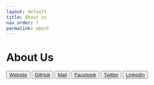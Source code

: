 ```yaml
---
layout: default
title: About us
nav_order: 7
permalink: about
---
```


# About Us

<button type="button" class="btn btn-light active">[Website](https://dsgiitr.ac.in)</button>
<button type="button" class="btn btn-light active">[GitHub](https://github.com/dsgiitr)</button>
<button type="button" class="btn btn-light active">[Mail](mailto:dsg@iitr.ac.in)</button>
<button type="button" class="btn btn-light active">[Facebook](https://www.facebook.com/dsgiitr/)</button>
<button type="button" class="btn btn-light active">[Twitter](https://twitter.com/dsg_iitr)</button>
<button type="button" class="btn btn-light active">[LinkedIn](https://www.linkedin.com/company/dsg-iitr/mycompany/)</button>
